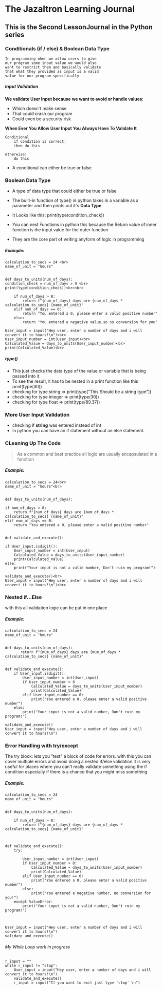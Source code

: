 # The Jazaltron Learning Journal
## This is the Second LessonJournal in the Python series 

### Conditionals (if / else) & Boolean Data Type
    In programming when we allow users to give 
    our program some input value we would also 
    want to restrict them and basically validate 
    that what they provided as input is a valid 
    value for our program specifically

##### Input Validation
**We validate User Input because**
**we want to avoid or handle values:**
+ Which doesn't make sense
+ That could crash our program
+ Could even be a security risk
 
**When Ever You Allow User Input You** 
**Always Have To Validate It**

    Conditional
        if condition is correct:
        then do this 

    otherwise:
        do this

+ A conditional can either be true or false

### Boolean Data Type 
+   A type of data type that could either be
    true or false
    
+   The built-in function of type() in python
    takes in a variable as a parameter and then
    prints out it's **Data Type**
    
+   It Looks like this: print(type(condition_check))
    
+   You can nest Functions in python this 
    because the Return value of inner function
    is the input value for the outer function 
    
+   They are the core part of writing anyform 
    of logic in programming

##### Example:  
    calculation_to_secs = 24 <br>
    name_of_unit = "hours"


    def days_to_units(num_of_days):
    condition_check = num_of_days > 0 <br>
    print(type(condition_check))<br><br>
        
        if num_of_days > 0:
            return f"{num_of_days} days are {num_of_days * calculation_to_secs} {name_of_unit}"
        elif num_of_days == 0:
            return "You entered a 0, please enter a valid positive number"
        else:
            return "You entered a negative value,so no conversion for you"

    User_input = input("Hey user, enter a number of days and i will convert it to hours!\n")<br>
    User_input_number = int(User_input)<br>
    Calculated_Value = days_to_units(User_input_number)<br>
    print(Calculated_Value)<br>

##### type()
+ This just checks the data type of the value or variable that is being passed into it
+ To see the result, it has to be nested in a print function like this print(type(30))
+ checking for type string => print(type("This Should be a string type"))
+ checking for type integer => print(type(30))
+ checking for type float => print(type(89.37))


### More User Input Validation 
+ checking if **string** was entered instead of int
+ In python you can have an if statement without an
  else statement.

### CLeaning Up The Code 
> As a common and best practice all logic are usually encapsulated in a function
##### Example:
    calculation_to_secs = 24<br>
    name_of_unit = "hours"<br>


    def days_to_units(num_of_days):

    if num_of_days > 0:
        return f"{num_of_days} days are {num_of_days * calculation_to_secs} {name_of_unit}"
    elif num_of_days == 0:
        return "You entered a 0, please enter a valid positive number"


    def validate_and_execute():
    
    if User_input.isdigit():
        User_input_number = int(User_input)
        Calculated_Value = days_to_units(User_input_number)
        print(Calculated_Value)
    else:
        print("Your input is not a valid number, Don't ruin my program!")

    validate_and_execute()<br>
    User_input = input("Hey user, enter a number of days and i will convert it to hours!\n")<br>


### Nested if...Else
   with this all validation logic can be put in one place
   
##### Example:
    calculation_to_secs = 24
    name_of_unit = "hours"


    def days_to_units(num_of_days):
           return f"{num_of_days} days are {num_of_days * calculation_to_secs} {name_of_unit}"


    def validate_and_execute():
        if User_input.isdigit():
            User_input_number = int(User_input)
            if User_input_number > 0
                Calculated_Value = days_to_units(User_input_number)
                print(Calculated_Value)
            elif User_input_number == 0:
                print("You entered a 0, please enter a valid positive number")
        else:
            print("Your input is not a valid number, Don't ruin my program!")

    validate_and_execute()
    User_input = input("Hey user, enter a number of days and i will convert it to hours!\n")

### Error Handling with try/except
The try block: lets you "test" a block of code for errors.
with this you can cover multiple errors and avoid doing a 
nested if/else validation it is very useful for places 
where you can't really validate something using 
the if condition especially if there is a chance that you might miss something 

##### Example:
    calculation_to_secs = 24
    name_of_unit = "hours"


    def days_to_units(num_of_days):

        if num_of_days > 0:
            return f"{num_of_days} days are {num_of_days * calculation_to_secs} {name_of_unit}"



    def validate_and_execute():
        try:

            User_input_number = int(User_input)
            if User_input_number > 0:
                Calculated_Value = days_to_units(User_input_number)
                print(Calculated_Value)
            elif User_input_number == 0:
                print("You entered a 0, please enter a valid positive number")
            else:
                print("You entered a negative number, no conversion for you!")
        except ValueError:
            print("Your input is not a valid number, Don't ruin my program!")



    User_input = input("Hey user, enter a number of days and i will convert it to hours!\n")
    validate_and_execute()



###### My While Loop work in progress

    r_input = ""
    while r_input != "stop":
        User_input = input("Hey user, enter a number of days and i will convert it to hours!\n")
        validate_and_execute()
        r_input = input("If you want to exit just type 'stop' \n")


